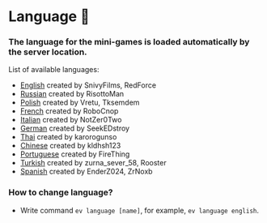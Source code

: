 # Language :rocket:
### The language for the mini-games is loaded automatically by the server location.
List of available languages:
- [English](https://github.com/RisottoMan/AutoEvent/blob/main/AutoEvent/Translations/english.yml) created by SnivyFilms, RedForce
- [Russian](https://github.com/RisottoMan/AutoEvent/blob/main/AutoEvent/Translations/russian.yml) created by RisottoMan
- [Polish](https://github.com/RisottoMan/AutoEvent/blob/main/AutoEvent/Translations/polish.yml) created by Vretu, Tksemdem
- [French](https://github.com/RisottoMan/AutoEvent/blob/main/AutoEvent/Translations/french.yml) created by RoboCnop
- [Italian](https://github.com/RisottoMan/AutoEvent/blob/main/AutoEvent/Translations/italian.yml) created by NotZer0Two
- [German](https://github.com/RisottoMan/AutoEvent/blob/main/AutoEvent/Translations/german.yml) created by SeekEDstroy
- [Thai](https://github.com/RisottoMan/AutoEvent/blob/main/AutoEvent/Translations/thai.yml) created by karorogunso
- [Chinese](https://github.com/RisottoMan/AutoEvent/blob/main/AutoEvent/Translations/chinese.yml) created by kldhsh123
- [Portuguese](https://github.com/RisottoMan/AutoEvent/blob/main/AutoEvent/Translations/portuguese.yml) created by FireThing
- [Turkish](https://github.com/RisottoMan/AutoEvent/blob/main/AutoEvent/Translations/turkish.yml) created by zurna_sever_58, Rooster
- [Spanish](https://github.com/RisottoMan/AutoEvent/blob/main/AutoEvent/Translations/spanish.yml) created by EnderZ024, ZrNoxb

### How to change language?
- Write command ``ev language [name]``, for example, ``ev language english``.

